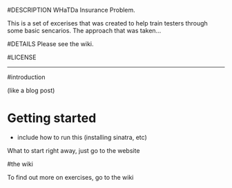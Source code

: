 
#DESCRIPTION
WHaTDa Insurance Problem. 

This is a set of excerises that was created to help train testers through some basic sencarios. The approach that was taken...


#DETAILS
Please see the wiki.



#LICENSE


----

#introduction

(like a blog post)

# Getting started
- include how to run this
(installing sinatra, etc)

What to start right away, just go to the website

#the wiki

To find out more on exercises, go to the wiki



